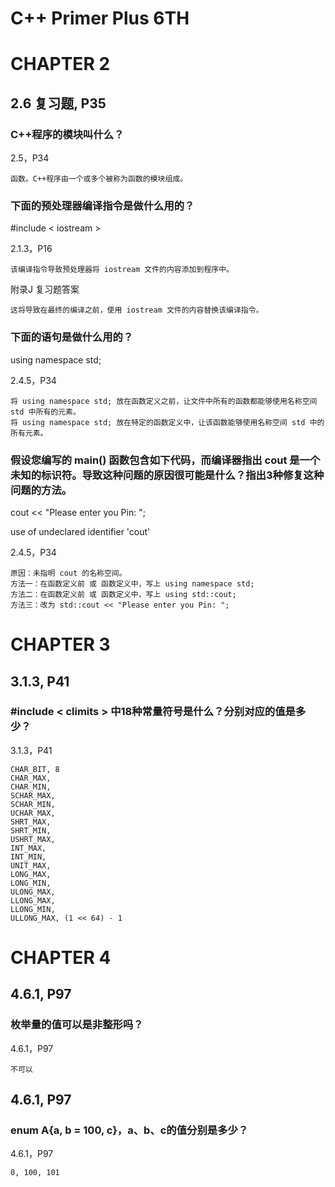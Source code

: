# C++ Primer Plus 6TH

# CHAPTER 2

## 2.6 复习题, P35

### C++程序的模块叫什么？

2.5，P34
```
函数。C++程序由一个或多个被称为函数的模块组成。
```

### 下面的预处理器编译指令是做什么用的？

#include < iostream >

2.1.3，P16
```
该编译指令导致预处理器将 iostream 文件的内容添加到程序中。
```

附录J 复习题答案
```
这将导致在最终的编译之前，使用 iostream 文件的内容替换该编译指令。
```

### 下面的语句是做什么用的？

using namespace std;

2.4.5，P34
```
将 using namespace std; 放在函数定义之前，让文件中所有的函数都能够使用名称空间 std 中所有的元素。
将 using namespace std; 放在特定的函数定义中，让该函数能够使用名称空间 std 中的所有元素。
```

### 假设您编写的 main() 函数包含如下代码，而编译器指出 cout 是一个未知的标识符。导致这种问题的原因很可能是什么？指出3种修复这种问题的方法。

cout << "Please enter you Pin: ";

use of undeclared identifier 'cout'

2.4.5，P34
```
原因：未指明 cout 的名称空间。
方法一：在函数定义前 或 函数定义中，写上 using namespace std;
方法二：在函数定义前 或 函数定义中，写上 using std::cout;
方法三：改为 std::cout << "Please enter you Pin: ";
```

# CHAPTER 3

## 3.1.3, P41

### #include < climits > 中18种常量符号是什么？分别对应的值是多少？

3.1.3，P41
```
CHAR_BIT, 8
CHAR_MAX, 
CHAR_MIN,
SCHAR_MAX,
SCHAR_MIN,
UCHAR_MAX,
SHRT_MAX,
SHRT_MIN,
USHRT_MAX,
INT_MAX,
INT_MIN,
UNIT_MAX,
LONG_MAX,
LONG_MIN,
ULONG_MAX,
LLONG_MAX,
LLONG_MIN,
ULLONG_MAX, (1 << 64) - 1
```

# CHAPTER 4

## 4.6.1, P97

### 枚举量的值可以是非整形吗？

4.6.1，P97
```
不可以
```

## 4.6.1, P97

### enum A{a, b = 100, c}，a、b、c的值分别是多少？

4.6.1，P97
```
0, 100, 101
```
